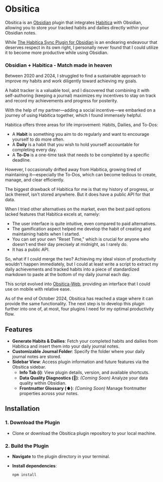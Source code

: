 # Obsitica

Obsitica is an [Obsidian](https://obsidian.md/) plugin that integrates [Habitica](https://habitica.com) with Obsidian, allowing you to store your tracked habits and dailies directly within your Obsidian notes. 

While [The Habitica Sync Plugin for Obsidian](https://github.com/SuperChamp234/habitica-sync) is an endearing endeavour that deserves respect in its own right, I personally never found that I could utilize it to become more productive while using Obsidian.

### Obsidian + Habitica - Match made in heaven
Between 2020 and 2024, I struggled to find a sustainable approach to improve my habits and work diligently toward achieving my goals.

A habit tracker is a valuable tool, and I discovered that combining it with self-authoring (keeping a journal) maximizes my incentives to stay on track and record my achievements and progress for posterity.

With the help of my partner—adding a social incentive—we embarked on a journey of using Habitica together, which I found immensely helpful.

Habitica offers three areas for life improvement: Habits, Dailies, and To-Dos:

- A **Habit** is something you aim to do regularly and want to encourage yourself to do more often.
- A **Daily** is a habit that you wish to hold yourself accountable for completing every day.
- A **To-Do** is a one-time task that needs to be completed by a specific deadline.

However, I occasionally drifted away from Habitica, growing tired of maintaining it—especially the To-Dos, which can become tedious to create, manage, and clear efficiently.

The biggest drawback of Habitica for me is that my history of progress, or lack thereof, isn't stored anywhere. But it does have a public API for that data.

When I tried other alternatives on the market, even the best paid options lacked features that Habitica excels at, namely:

- The user interface is quite intuitive, even compared to paid alternatives.
- The gamification aspect helped me develop the habit of creating and maintaining habits when I started.
- You can set your own "Reset Time," which is crucial for anyone who doesn't end their day precisely at midnight, as I rarely do.
- It has a public API.

So, what if I could merge the two? Achieving my ideal vision of productivity wouldn't happen immediately, but I could at least write a script to extract my daily achievements and tracked habits into a piece of standardized markdown to paste at the bottom of my daily journal each day.

This script evolved into [Obsitica-Web](https://dotmavriq.github.io/Obsitica-Web/), providing an interface that I could use on mobile with relative ease.

As of the end of October 2024, Obsitica has reached a stage where it can provide the same functionality. The next step is to develop this plugin further into one of, at most, four plugins I need for my optimal productivity flow.

## Features

- **Generate Habits & Dailies**: Fetch your completed habits and dailies from Habitica and insert them into your daily journal notes.
- **Customizable Journal Folder**: Specify the folder where your daily journal notes are stored.
- **Sidebar View**: Access plugin information and future features via the Obsitica sidebar.
  - **Info Tab (ℹ️)**: View plugin details, version, and available shortcuts.
  - **Data Quality Diagnostics (🔎)**: *(Coming Soon)* Analyze your data quality within Obsidian.
  - **Frontmatter Glossary (⬆️)**: *(Coming Soon)* Manage frontmatter properties across your notes.

## Installation

### 1. Download the Plugin

- Clone or download the Obsitica plugin repository to your local machine.

### 2. Build the Plugin

- **Navigate** to the plugin directory in your terminal.
- **Install dependencies**:

  ```bash
  npm install
